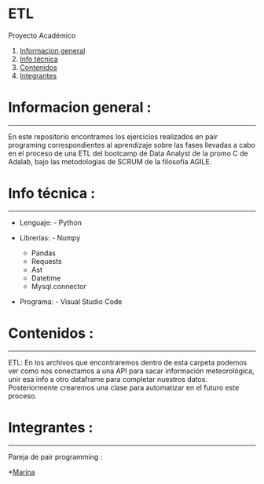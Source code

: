 # ETL
Proyecto Académico

1. [Informacion general](#informacion-general)
2. [Info técnica](#info-técnica)
3. [Contenidos](#contenidos)
4. [Integrantes](#integrantes)


# Informacion general :
***

En este repositorio encontramos los ejercicios realizados en pair programing correspondientes al aprendizaje sobre las fases llevadas a cabo en el proceso de una ETL del bootcamp de Data Analyst de la promo C de Adalab, bajo las metodologías de SCRUM de la filosofía AGILE.


# Info técnica :
*** 

- Lenguaje: 
             - Python
             
- Librerías: - Numpy 

    - Pandas
    - Requests
     - Ast
     - Datetime
     - Mysql.connector
- Programa: 
             - Visual Studio Code

# Contenidos :
***

  ETL:
    En los archivos que encontraremos dentro de esta carpeta podemos ver como nos conectamos a una API para sacar información meteorológica, unir esa info a otro dataframe para completar nuestros datos. Posteriormente crearemos una clase para automatizar en el futuro este proceso. 
  
  
  
  # Integrantes :
  ***
  
  Pareja de pair programming :
  
  *[Marina](https://github.com/mariferreras)
